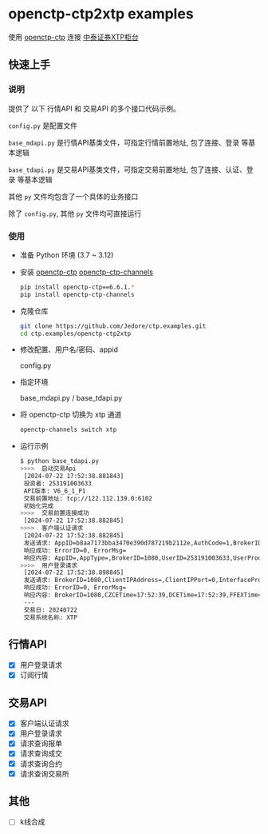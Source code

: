 # openctp-ctp2xtp examples

使用 [openctp-ctp](https://github.com/openctp/openctp-ctp-python) 连接
 [中泰证券XTP柜台](https://github.com/openctp/openctp/tree/master/ctp2XTP)

## 快速上手

### 说明

提供了 以下 行情API 和 交易API 的多个接口代码示例。

`config.py` 是配置文件

`base_mdapi.py` 是行情API基类文件，可指定行情前置地址, 包了连接、登录 等基本逻辑

`base_tdapi.py` 是交易API基类文件，可指定交易前置地址, 包了连接、认证、登录 等基本逻辑

其他 `py` 文件均包含了一个具体的业务接口

除了 `config.py`, 其他 `py` 文件均可直接运行

### 使用

- 准备 Python 环境 (3.7 ~ 3.12)
- 安装 [openctp-ctp](https://github.com/openctp/openctp-ctp-python)  [openctp-ctp-channels](https://github.com/Jedore/openctp-ctp-channels)

  ```bash
  pip install openctp-ctp==6.6.1.*
  pip install openctp-ctp-channels
  ```

- 克隆仓库
    ```bash
    git clone https://github.com/Jedore/ctp.examples.git
    cd ctp.examples/openctp-ctp2xtp
    ```
- 修改配置、用户名/密码、appid

  config.py

- 指定环境

  base_mdapi.py / base_tdapi.py

- 将 openctp-ctp 切换为 xtp 通道

  ```bash 
  openctp-channels switch xtp
  ``` 
- 运行示例
  ```bash
  $ python base_tdapi.py
  >>>>  启动交易Api
   [2024-07-22 17:52:38.881843]
   投资者: 253191003633
   API版本: V6_6_1_P1
   交易前置地址: tcp://122.112.139.0:6102
   初始化完成
  >>>>  交易前置连接成功
   [2024-07-22 17:52:38.882845]
  >>>>  客户端认证请求
   [2024-07-22 17:52:38.882845]
   发送请求: AppID=b8aa7173bba3470e390d787219b2112e,AuthCode=1,BrokerID=1080,UserID=253191003633,UserProductInfo=
   响应成功: ErrorID=0, ErrorMsg=
   响应内容: AppID=,AppType=,BrokerID=1080,UserID=253191003633,UserProductInfo=
  >>>>  用户登录请求
   [2024-07-22 17:52:38.898845]
   发送请求: BrokerID=1080,ClientIPAddress=,ClientIPPort=0,InterfaceProductInfo=,LoginRemark=,MacAddress=,ProtocolInfo=,TradingDay=,UserID=253191003633,UserProductInfo=
   响应成功: ErrorID=0, ErrorMsg=
   响应内容: BrokerID=1080,CZCETime=17:52:39,DCETime=17:52:39,FFEXTime=17:52:39,FrontID=0,INETime=17:52:39,LoginTime=17:52:39,MaxOrderRef=1,SHFETime=17:52:39,SessionID=1,SystemName=XTP,TradingDay=20240722,UserID=253191003633
   ---
   交易日: 20240722
   交易系统名称: XTP
  ```

## 行情API

- [x] 用户登录请求
- [x] 订阅行情

## 交易API

- [x] 客户端认证请求
- [x] 用户登录请求
- [x] 请求查询报单
- [x] 请求查询成交
- [x] 请求查询合约
- [x] 请求查询交易所

## 其他

- [ ] k线合成